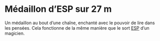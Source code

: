 # Médaillon d’ESP sur 27 m


Un médaillon au bout d’une chaîne, enchanté avec le pouvoir de lire dans
les pensées. Cela fonctionne de la même manière que le sort
[ESP](../../Magie/Sorts/ESP.md) d’un magicien.